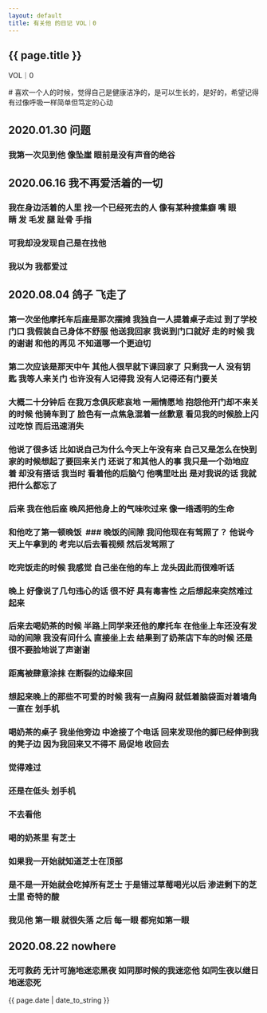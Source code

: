```yaml
---
layout: default
title: 有关他 的日记 VOL｜0
---
```

<h2>{{ page.title }}</h2>
<p>VOL｜0</p>
# 喜欢一个人的时候，觉得自己是健康洁净的，是可以生长的，是好的，希望记得有过像呼吸一样简单但笃定的心动

## 2020.01.30 问题  
### 我第一次见到他 像坠崖 眼前是没有声音的绝谷
## 2020.06.16 我不再爱活着的一切 
### 我在身边活着的人里 找一个已经死去的人 像有某种搜集癖 嘴 眼睛 发 毛发 腿 趾骨 手指  
### 可我却没发现自己是在找他 
### 我以为 我都爱过

## 2020.08.04 鸽子 飞走了 
### 第一次坐他摩托车后座是那次摆摊 我独自一人提着桌子走过 到了学校门口 我假装自己身体不舒服 他送我回家 我说到门口就好 走的时候 我的谢谢 和他的再见 不知道哪一个更迫切 
### 第二次应该是那天中午 其他人很早就下课回家了 只剩我一人 没有钥匙 我等人来关门 也许没有人记得我 没有人记得还有门要关   
### 大概二十分钟后 在我万念俱灰悲哀地 一厢情愿地 抱怨他开门却不来关的时候 他骑车到了 脸色有一点焦急混着一丝歉意 看见我的时候脸上闪过吃惊 而后迅速消失  
### 他说了很多话 比如说自己为什么今天上午没有来 自己又是怎么在快到家的时候想起了要回来关门 还说了和其他人的事 我只是一个劲地应着 却没有搭话 我当时 看着他的后脑勺 他嘴里吐出 是对我说的话 我就把什么都忘了




### 后来 我在他后座 晚风把他身上的气味吹过来 像一绺透明的生命


### 和他吃了第一顿晚饭  ### 晚饭的间隙 我问他现在有驾照了？ 他说今天上午拿到的 考完以后去看视频 然后发驾照了     
### 吃完饭走的时候 我感觉 自己坐在他的车上 龙头因此而很难听话  
### 晚上 好像说了几句违心的话 很不好 具有毒害性 之后想起来突然难过起来  
### 后来去喝奶茶的时候 半路上同学来还他的摩托车 在他坐上车还没有发动的间隙 我没有问什么 直接坐上去 结果到了奶茶店下车的时候 还是很不要脸地说了声谢谢  
### 距离被肆意涂抹 在断裂的边缘来回



### 想起来晚上的那些不可爱的时候 我有一点胸闷 就低着脑袋面对着墙角一直在 划手机  
### 喝奶茶的桌子 我坐他旁边 中途接了个电话 回来发现他的脚已经伸到我的凳子边 因为我回来又不得不 局促地 收回去   
### 觉得难过  
### 还是在低头 划手机 
### 不去看他  
### 喝的奶茶里 有芝士 
### 如果我一开始就知道芝士在顶部 
### 是不是一开始就会吃掉所有芝士 于是错过草莓喝光以后 渗进剩下的芝士里 奇特的酸  
### 我见他 第一眼 就很失落 之后 每一眼 都宛如第一眼  
## 2020.08.22 nowhere 
### 无可救药 无计可施地迷恋黑夜 如同那时候的我迷恋他 如同生夜以继日地迷恋死
<p>{{ page.date | date_to_string }}</p>
